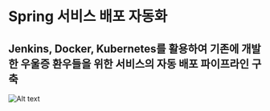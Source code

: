 # Spring 서비스 배포 자동화  

  
## Jenkins, Docker, Kubernetes를 활용하여 기존에 개발한 우울증 환우들을 위한 서비스의 자동 배포 파이프라인 구축

![Alt text](https://github.com/senzoo-oh/spring-for-CI-CD/blob/main/public/images/CI_CD_Architecture.png)
